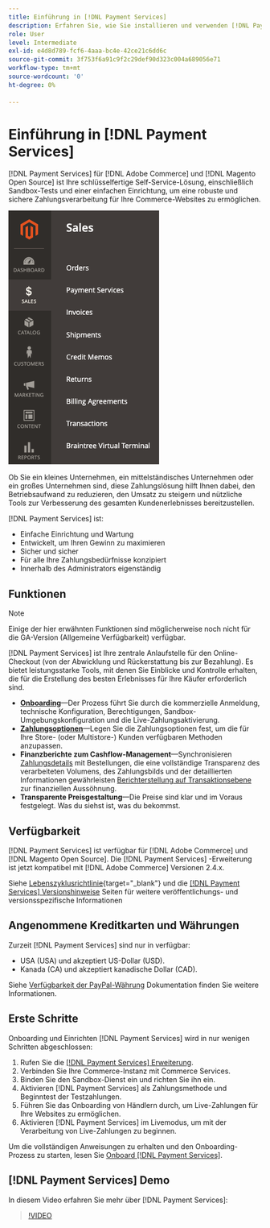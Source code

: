 ```yaml
---
title: Einführung in [!DNL Payment Services]
description: Erfahren Sie, wie Sie installieren und verwenden [!DNL Payment Services] als schlüsselfertige, robuste und sichere Zahlungsverarbeitungslösung für Ihre [!DNL Adobe Commerce] und [!DNL Magento Open Source] Websites.
role: User
level: Intermediate
exl-id: e4d8d789-fcf6-4aaa-bc4e-42ce21c6dd6c
source-git-commit: 3f753f6a91c9f2c29def90d323c004a689056e71
workflow-type: tm+mt
source-wordcount: '0'
ht-degree: 0%

---
```


# Einführung in [!DNL Payment Services]

[!DNL Payment Services] für [!DNL Adobe Commerce] und [!DNL Magento Open Source] ist Ihre schlüsselfertige Self-Service-Lösung, einschließlich Sandbox-Tests und einer einfachen Einrichtung, um eine robuste und sichere Zahlungsverarbeitung für Ihre Commerce-Websites zu ermöglichen.

![[!DNL Payment Services] Admin-Ansicht der Erweiterung](assets/admin-view.png)

Ob Sie ein kleines Unternehmen, ein mittelständisches Unternehmen oder ein großes Unternehmen sind, diese Zahlungslösung hilft Ihnen dabei, den Betriebsaufwand zu reduzieren, den Umsatz zu steigern und nützliche Tools zur Verbesserung des gesamten Kundenerlebnisses bereitzustellen.

[!DNL Payment Services] ist:

* Einfache Einrichtung und Wartung
* Entwickelt, um Ihren Gewinn zu maximieren
* Sicher und sicher
* Für alle Ihre Zahlungsbedürfnisse konzipiert
* Innerhalb des Administrators eigenständig

## Funktionen

>[!NOTE]
>
>Einige der hier erwähnten Funktionen sind möglicherweise noch nicht für die GA-Version (Allgemeine Verfügbarkeit) verfügbar.

[!DNL Payment Services] ist Ihre zentrale Anlaufstelle für den Online-Checkout (von der Abwicklung und Rückerstattung bis zur Bezahlung). Es bietet leistungsstarke Tools, mit denen Sie Einblicke und Kontrolle erhalten, die für die Erstellung des besten Erlebnisses für Ihre Käufer erforderlich sind.

* [**Onboarding**](onboard.md)—Der Prozess führt Sie durch die kommerzielle Anmeldung, technische Konfiguration, Berechtigungen, Sandbox-Umgebungskonfiguration und die Live-Zahlungsaktivierung.
* [**Zahlungsoptionen**](payments-options.md)—Legen Sie die Zahlungsoptionen fest, um die für Ihre Store- (oder Multistore-) Kunden verfügbaren Methoden anzupassen.
* **Finanzberichte zum Cashflow-Management**—Synchronisieren [Zahlungsdetails](order-payment-status.md) mit Bestellungen, die eine vollständige Transparenz des verarbeiteten Volumens, des Zahlungsbilds und der detaillierten Informationen gewährleisten [Berichterstellung auf Transaktionsebene](payouts.md) zur finanziellen Aussöhnung.
* **Transparente Preisgestaltung**—Die Preise sind klar und im Voraus festgelegt. Was du siehst ist, was du bekommst.

## Verfügbarkeit

[!DNL Payment Services] ist verfügbar für [!DNL Adobe Commerce] und [!DNL Magento Open Source]. Die [!DNL Payment Services] -Erweiterung ist jetzt kompatibel mit [!DNL Adobe Commerce] Versionen 2.4.x.

Siehe [Lebenszyklusrichtlinie](https://devdocs.magento.com/release/lifecycle-policy.html){target=&quot;_blank&quot;} und die [[!DNL Payment Services] Versionshinweise](release-notes.md) Seiten für weitere veröffentlichungs- und versionsspezifische Informationen

## Angenommene Kreditkarten und Währungen

Zurzeit [!DNL Payment Services] sind nur in verfügbar:

* USA (USA) und akzeptiert US-Dollar (USD).
* Kanada (CA) und akzeptiert kanadische Dollar (CAD).

Siehe [Verfügbarkeit der PayPal-Währung](https://developer.paypal.com/docs/platforms/checkout/reference/country-availability-advanced-cards/) Dokumentation finden Sie weitere Informationen.

## Erste Schritte

Onboarding und Einrichten [!DNL Payment Services] wird in nur wenigen Schritten abgeschlossen:

1. Rufen Sie die [[!DNL Payment Services] Erweiterung](install.md).
1. Verbinden Sie Ihre Commerce-Instanz mit Commerce Services.
1. Binden Sie den Sandbox-Dienst ein und richten Sie ihn ein.
1. Aktivieren [!DNL Payment Services] als Zahlungsmethode und Beginntest der Testzahlungen.
1. Führen Sie das Onboarding von Händlern durch, um Live-Zahlungen für Ihre Websites zu ermöglichen.
1. Aktivieren [!DNL Payment Services] im Livemodus, um mit der Verarbeitung von Live-Zahlungen zu beginnen.

Um die vollständigen Anweisungen zu erhalten und den Onboarding-Prozess zu starten, lesen Sie [Onboard [!DNL Payment Services]](onboard.md).

## [!DNL Payment Services] Demo

In diesem Video erfahren Sie mehr über [!DNL Payment Services]:

>[!VIDEO](https://video.tv.adobe.com/v/343990?quality=12)